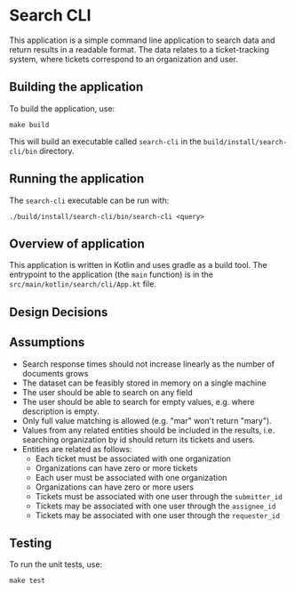 # Search CLI

This application is a simple command line application to search data and return results in a readable format. The data relates to a ticket-tracking system, where tickets correspond to an organization and user. 

## Building the application

To build the application, use:

```
make build
```

This will build an executable called `search-cli` in the `build/install/search-cli/bin` directory.

## Running the application

The `search-cli` executable can be run with:
```
./build/install/search-cli/bin/search-cli <query>
```

## Overview of application

This application is written in Kotlin and uses gradle as a build tool. 
The entrypoint to the application (the `main` function) is in the `src/main/kotlin/search/cli/App.kt` file.


## Design Decisions


## Assumptions

- Search response times should not increase linearly as the number of documents grows
- The dataset can be feasibly stored in memory on a single machine
- The user should be able to search on any field
- The user should be able to search for empty values, e.g. where description is empty.
- Only full value matching is allowed (e.g. "mar" won't return "mary").
- Values from any related entities should be included in the results, i.e. searching organization by id should return its tickets and users.
- Entities are related as follows:
    * Each ticket must be associated with one organization
    * Organizations can have zero or more tickets
    * Each user must be associated with one organization
    * Organizations can have zero or more users
    * Tickets must be associated with one user through the `submitter_id`
    * Tickets may be associated with one user through the `assignee_id` 
    * Tickets may be associated with one user through the `requester_id`

## Testing

To run the unit tests, use:
```
make test
```